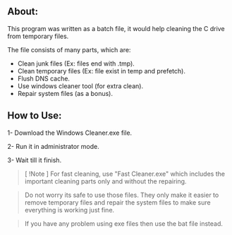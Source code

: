 ## About:
This program was written as a batch file, it would help cleaning the C drive from temporary files.

The file consists of many parts, which are:
- Clean junk files (Ex: files end with .tmp).
- Clean temporary files (Ex: file exist in temp and prefetch).
- Flush DNS cache.
- Use windows cleaner tool (for extra clean).
- Repair system files (as a bonus).

## How to Use:
1- Download the Windows Cleaner.exe file.

2- Run it in administrator mode.

3- Wait till it finish.

> [ !Note ]
> For fast cleaning, use "Fast Cleaner.exe" which includes the important cleaning parts only and without the repairing.

> Do not worry its safe to use those files. They only make it easier to remove temporary files and repair the system files to make sure everything is working just fine.

> If you have any problem using exe files then use the bat file instead.